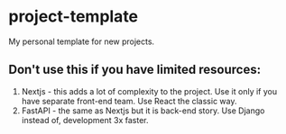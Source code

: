 # project-template
My personal template for new projects.


Don't use this if you have limited resources:
---
1. Nextjs - this adds a lot of complexity to the project.
    Use it only if you have separate front-end team. 
    Use React the classic way. 
2. FastAPI - the same as Nextjs but it is back-end story.
    Use Django instead of, development 3x faster. 
